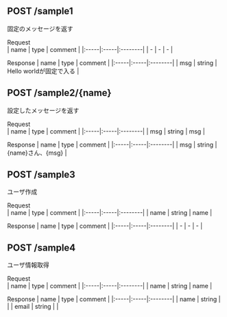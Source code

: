 ## POST /sample1

固定のメッセージを返す  

Request  
| name | type | comment |
|:-----|:-----|:--------|
| - | - | - |

Response
| name | type | comment |
|:-----|:-----|:--------|
| msg | string | Hello worldが固定で入る |

## POST /sample2/{name}

設定したメッセージを返す  

Request  
| name | type | comment |
|:-----|:-----|:--------|
| msg | string | msg |

Response
| name | type | comment |
|:-----|:-----|:--------|
| msg | string | {name}さん、{msg} |

## POST /sample3

ユーザ作成  

Request  
| name | type | comment |
|:-----|:-----|:--------|
| name | string | name |

Response
| name | type | comment |
|:-----|:-----|:--------|
| - | - | - |

## POST /sample4

ユーザ情報取得  

Request  
| name | type | comment |
|:-----|:-----|:--------|
| name | string | name |

Response
| name | type | comment |
|:-----|:-----|:--------|
| name | string |  |
| email | string |  |

